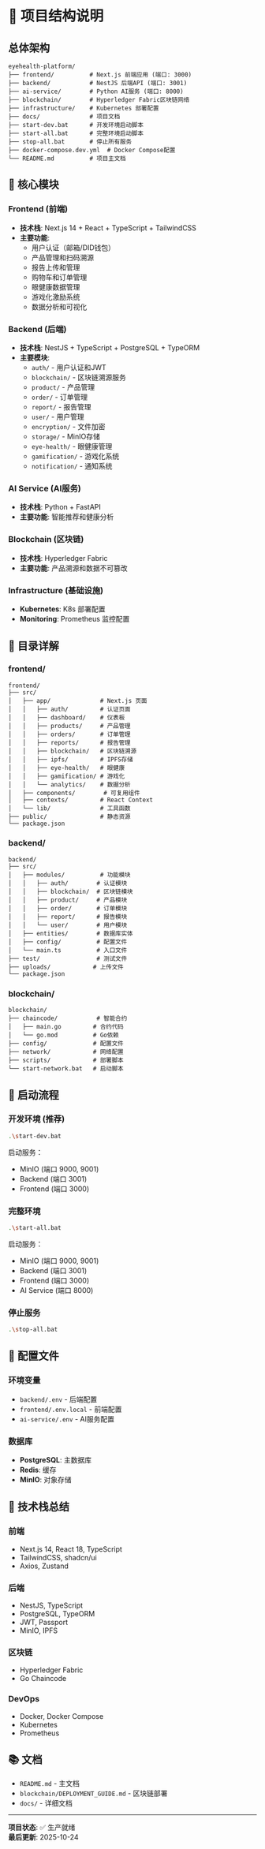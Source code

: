 # 📁 项目结构说明

## 总体架构

```
eyehealth-platform/
├── frontend/          # Next.js 前端应用 (端口: 3000)
├── backend/           # NestJS 后端API (端口: 3001)
├── ai-service/        # Python AI服务 (端口: 8000)
├── blockchain/        # Hyperledger Fabric区块链网络
├── infrastructure/    # Kubernetes 部署配置
├── docs/              # 项目文档
├── start-dev.bat      # 开发环境启动脚本
├── start-all.bat      # 完整环境启动脚本
├── stop-all.bat       # 停止所有服务
├── docker-compose.dev.yml  # Docker Compose配置
└── README.md          # 项目主文档
```

## 🎯 核心模块

### Frontend (前端)
- **技术栈**: Next.js 14 + React + TypeScript + TailwindCSS
- **主要功能**:
  - 用户认证（邮箱/DID钱包）
  - 产品管理和扫码溯源
  - 报告上传和管理
  - 购物车和订单管理
  - 眼健康数据管理
  - 游戏化激励系统
  - 数据分析和可视化

### Backend (后端)
- **技术栈**: NestJS + TypeScript + PostgreSQL + TypeORM
- **主要模块**:
  - `auth/` - 用户认证和JWT
  - `blockchain/` - 区块链溯源服务
  - `product/` - 产品管理
  - `order/` - 订单管理
  - `report/` - 报告管理
  - `user/` - 用户管理
  - `encryption/` - 文件加密
  - `storage/` - MinIO存储
  - `eye-health/` - 眼健康管理
  - `gamification/` - 游戏化系统
  - `notification/` - 通知系统

### AI Service (AI服务)
- **技术栈**: Python + FastAPI
- **主要功能**: 智能推荐和健康分析

### Blockchain (区块链)
- **技术栈**: Hyperledger Fabric
- **主要功能**: 产品溯源和数据不可篡改

### Infrastructure (基础设施)
- **Kubernetes**: K8s 部署配置
- **Monitoring**: Prometheus 监控配置

## 📂 目录详解

### frontend/
```
frontend/
├── src/
│   ├── app/              # Next.js 页面
│   │   ├── auth/         # 认证页面
│   │   ├── dashboard/    # 仪表板
│   │   ├── products/     # 产品管理
│   │   ├── orders/       # 订单管理
│   │   ├── reports/      # 报告管理
│   │   ├── blockchain/   # 区块链溯源
│   │   ├── ipfs/         # IPFS存储
│   │   ├── eye-health/   # 眼健康
│   │   ├── gamification/ # 游戏化
│   │   └── analytics/    # 数据分析
│   ├── components/        # 可复用组件
│   ├── contexts/         # React Context
│   └── lib/              # 工具函数
├── public/               # 静态资源
└── package.json
```

### backend/
```
backend/
├── src/
│   ├── modules/          # 功能模块
│   │   ├── auth/        # 认证模块
│   │   ├── blockchain/  # 区块链模块
│   │   ├── product/     # 产品模块
│   │   ├── order/       # 订单模块
│   │   ├── report/      # 报告模块
│   │   └── user/        # 用户模块
│   ├── entities/        # 数据库实体
│   ├── config/          # 配置文件
│   └── main.ts          # 入口文件
├── test/                # 测试文件
├── uploads/            # 上传文件
└── package.json
```

### blockchain/
```
blockchain/
├── chaincode/           # 智能合约
│   ├── main.go         # 合约代码
│   └── go.mod          # Go依赖
├── config/             # 配置文件
├── network/            # 网络配置
├── scripts/            # 部署脚本
└── start-network.bat   # 启动脚本
```

## 🚀 启动流程

### 开发环境 (推荐)
```bash
.\start-dev.bat
```
启动服务：
- MinIO (端口 9000, 9001)
- Backend (端口 3001)
- Frontend (端口 3000)

### 完整环境
```bash
.\start-all.bat
```
启动服务：
- MinIO (端口 9000, 9001)
- Backend (端口 3001)
- Frontend (端口 3000)
- AI Service (端口 8000)

### 停止服务
```bash
.\stop-all.bat
```

## 📝 配置文件

### 环境变量
- `backend/.env` - 后端配置
- `frontend/.env.local` - 前端配置
- `ai-service/.env` - AI服务配置

### 数据库
- **PostgreSQL**: 主数据库
- **Redis**: 缓存
- **MinIO**: 对象存储

## 🔧 技术栈总结

### 前端
- Next.js 14, React 18, TypeScript
- TailwindCSS, shadcn/ui
- Axios, Zustand

### 后端
- NestJS, TypeScript
- PostgreSQL, TypeORM
- JWT, Passport
- MinIO, IPFS

### 区块链
- Hyperledger Fabric
- Go Chaincode

### DevOps
- Docker, Docker Compose
- Kubernetes
- Prometheus

## 📚 文档

- `README.md` - 主文档
- `blockchain/DEPLOYMENT_GUIDE.md` - 区块链部署
- `docs/` - 详细文档

---

**项目状态**: ✅ 生产就绪  
**最后更新**: 2025-10-24

